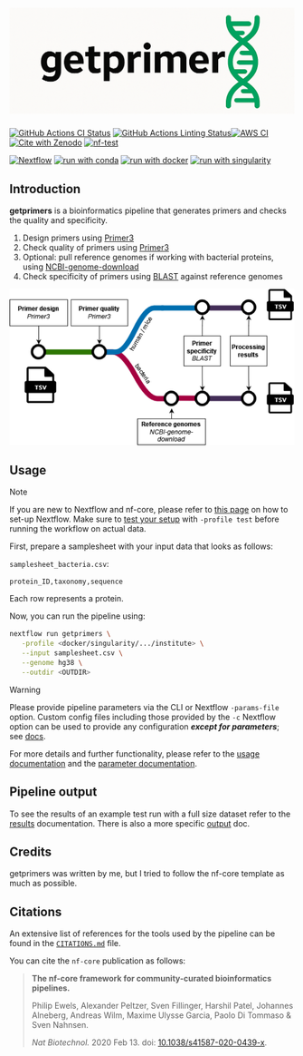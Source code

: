 <h1>
  <picture>
    <source media="(prefers-color-scheme: dark)" srcset="docs/images/getprimerslogodark.png">
    <img alt="getprimers" src="docs/images/getprimerslogo.png">
  </picture>
</h1>

[![GitHub Actions CI Status](https://github.com/nf-core/getprimers/actions/workflows/ci.yml/badge.svg)](https://github.com/nf-core/getprimers/actions/workflows/ci.yml)
[![GitHub Actions Linting Status](https://github.com/nf-core/getprimers/actions/workflows/linting.yml/badge.svg)](https://github.com/nf-core/getprimers/actions/workflows/linting.yml)[![AWS CI](https://img.shields.io/badge/CI%20tests-full%20size-FF9900?labelColor=000000&logo=Amazon%20AWS)](https://nf-co.re/getprimers/results)[![Cite with Zenodo](http://img.shields.io/badge/DOI-10.5281/zenodo.XXXXXXX-1073c8?labelColor=000000)](https://doi.org/10.5281/zenodo.XXXXXXX)
[![nf-test](https://img.shields.io/badge/unit_tests-nf--test-337ab7.svg)](https://www.nf-test.com)

[![Nextflow](https://img.shields.io/badge/nextflow%20DSL2-%E2%89%A524.04.2-23aa62.svg)](https://www.nextflow.io/)
[![run with conda](http://img.shields.io/badge/run%20with-conda-3EB049?labelColor=000000&logo=anaconda)](https://docs.conda.io/en/latest/)
[![run with docker](https://img.shields.io/badge/run%20with-docker-0db7ed?labelColor=000000&logo=docker)](https://www.docker.com/)
[![run with singularity](https://img.shields.io/badge/run%20with-singularity-1d355c.svg?labelColor=000000)](https://sylabs.io/docs/)

## Introduction

**getprimers** is a bioinformatics pipeline that generates primers and checks the quality and specificity.

1. Design primers using [Primer3](https://github.com/primer3-org/primer3)
2. Check quality of primers using [Primer3](https://github.com/primer3-org/primer3)
3. Optional: pull reference genomes if working with bacterial proteins, using [NCBI-genome-download](https://github.com/kblin/ncbi-genome-download)
4. Check specificity of primers using [BLAST](https://blast.ncbi.nlm.nih.gov/Blast.cgi) against reference genomes

<picture>
    <img alt="getprimersworkflow" src="docs/images/getprimers.drawio.png">
</picture>

## Usage

> [!NOTE]
> If you are new to Nextflow and nf-core, please refer to [this page](https://nf-co.re/docs/usage/installation) on how to set-up Nextflow. Make sure to [test your setup](https://nf-co.re/docs/usage/introduction#how-to-run-a-pipeline) with `-profile test` before running the workflow on actual data.

First, prepare a samplesheet with your input data that looks as follows:

`samplesheet_bacteria.csv`:

```csv
protein_ID,taxonomy,sequence

```
Each row represents a protein.

Now, you can run the pipeline using:

```bash
nextflow run getprimers \
   -profile <docker/singularity/.../institute> \
   --input samplesheet.csv \
   --genome hg38 \
   --outdir <OUTDIR>
```

> [!WARNING]
> Please provide pipeline parameters via the CLI or Nextflow `-params-file` option. Custom config files including those provided by the `-c` Nextflow option can be used to provide any configuration _**except for parameters**_; see [docs](https://nf-co.re/docs/usage/getting_started/configuration#custom-configuration-files).

For more details and further functionality, please refer to the [usage documentation](https://github.com/barbarahelena/getprimers/tree/TEMPLATE/docs/usage.md) and the [parameter documentation](https://github.com/barbarahelena/getprimers/tree/TEMPLATE/docs/parameters.md).

## Pipeline output

To see the results of an example test run with a full size dataset refer to the [results](https://github.com/barbarahelena/getprimers/tree/TEMPLATE/docs/results.md) documentation. There is also a more specific [output](https://github.com/barbarahelena/getprimers/tree/TEMPLATE/docs/output.md) doc.

## Credits

getprimers was written by me, but I tried to follow the nf-core template as much as possible.

## Citations

An extensive list of references for the tools used by the pipeline can be found in the [`CITATIONS.md`](CITATIONS.md) file.

You can cite the `nf-core` publication as follows:

> **The nf-core framework for community-curated bioinformatics pipelines.**
>
> Philip Ewels, Alexander Peltzer, Sven Fillinger, Harshil Patel, Johannes Alneberg, Andreas Wilm, Maxime Ulysse Garcia, Paolo Di Tommaso & Sven Nahnsen.
>
> _Nat Biotechnol._ 2020 Feb 13. doi: [10.1038/s41587-020-0439-x](https://dx.doi.org/10.1038/s41587-020-0439-x).
